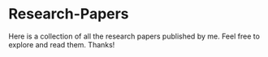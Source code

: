 # Research-Papers

Here is a collection of all the research papers published by me.
Feel free to explore and read them.
Thanks!
